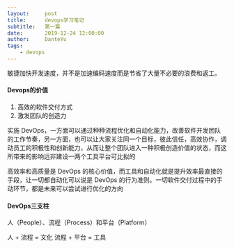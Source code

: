 ```yaml
---
layout:     post
title:      devops学习笔记
subtitle:   第一篇
date:       2019-12-24 12:00:00
author:     DanteYu
tags:
    - devops
---
```


敏捷加快开发速度，并不是加速编码速度而是节省了大量不必要的浪费和返工。

#### Devops的价值
1. 高效的软件交付方式
2. 激发团队的创造力

实施 DevOps，一方面可以通过种种流程优化和自动化能力，改善软件开发团队的工作节奏，另一方面，也可以让大家关注同一个目标，彼此信任，高效协作，调动员工的积极性和创新能力，从而让整个团队进入一种积极创造价值的状态，而这所带来的影响远非建设一两个工具平台可比拟的

高效率和高质量是 DevOps 的核心价值，而工具和自动化就是提升效率最直接的手段，让一切都自动化可以说是 DevOps 的行为准则。一切软件交付过程中的手动环节，都是未来可以尝试进行优化的方向

#### DevOps三支柱
人（People）、流程（Process）和平台（Platform）

人 + 流程 = 文化
流程 + 平台 = 工具

